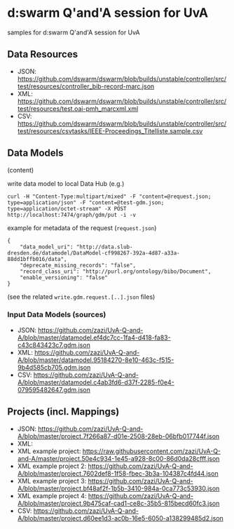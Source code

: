 # d:swarm Q'and'A session for UvA

samples for d:swarm Q'and'A session for UvA

## Data Resources

- JSON: https://github.com/dswarm/dswarm/blob/builds/unstable/controller/src/test/resources/controller_bib-record-marc.json
- XML: https://github.com/dswarm/dswarm/blob/builds/unstable/controller/src/test/resources/test.oai-pmh_marcxml.xml
- CSV: https://github.com/dswarm/dswarm/blob/builds/unstable/controller/src/test/resources/csvtasks/IEEE-Proceedings_Titelliste.sample.csv

## Data Models

(content)

write data model to local Data Hub (e.g.)

    curl -H "Content-Type:multipart/mixed" -F "content=@request.json; type=application/json" -F "content=@test-gdm.json; type=application/octet-stream" -X POST http://localhost:7474/graph/gdm/put -i -v
    
example for metadata of the request (```request.json```)
    
    {
        "data_model_uri": "http://data.slub-dresden.de/datamodel/DataModel-cf998267-392a-4d87-a33a-88dd1bffb016/data",
        "deprecate_missing_records": "false",
        "record_class_uri": "http://purl.org/ontology/bibo/Document",
        "enable_versioning": "false"
    }
    
(see the related ```write.gdm.request.[..].json``` files)
    
### Input Data Models (sources)

- JSON: https://github.com/zazi/UvA-Q-and-A/blob/master/datamodel.ef4dc7cc-1fa4-d418-fa83-c43c843423c7.gdm.json
- XML: https://github.com/zazi/UvA-Q-and-A/blob/master/datamodel.95184270-8e10-463c-f515-9b4d585cb705.gdm.json
- CSV: https://github.com/zazi/UvA-Q-and-A/blob/master/datamodel.c4ab3fd6-d37f-2285-f0e4-079595482647.gdm.json
  
## Projects (incl. Mappings)

- JSON: https://github.com/zazi/UvA-Q-and-A/blob/master/project.7f266a87-d01e-2508-28eb-06bfb017744f.json
- XML:
 - XML example project: https://raw.githubusercontent.com/zazi/UvA-Q-and-A/master/project.50e4c934-1e45-a928-8c00-86d0da28cfff.json
 - XML example project 2: https://github.com/zazi/UvA-Q-and-A/blob/master/project.7602def8-1f58-fbec-3b3a-104387c4fd44.json
 - XML example project 3: https://github.com/zazi/UvA-Q-and-A/blob/master/project.bf48af2f-1b5b-3410-984a-0ca773c53930.json
 - XML example project 4: https://github.com/zazi/UvA-Q-and-A/blob/master/project.9b475caf-cad1-ce8c-35b5-815becd60fc3.json
- CSV: https://github.com/zazi/UvA-Q-and-A/blob/master/project.d60ee1d3-ac0b-16e5-6050-a138299485d2.json
